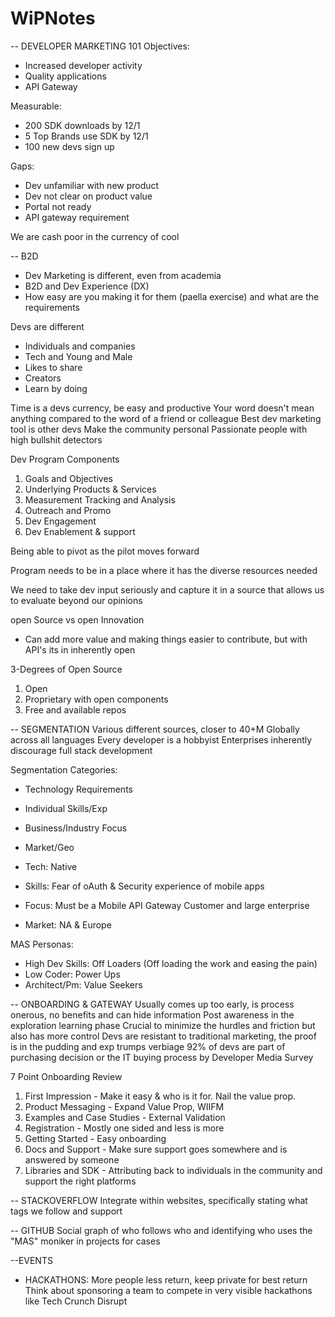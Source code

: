 # WiPNotes

-- DEVELOPER MARKETING 101
Objectives:
- Increased developer activity
- Quality applications
- API Gateway

Measurable:
- 200 SDK downloads by 12/1
- 5 Top Brands use SDK by 12/1
- 100 new devs sign up

Gaps:
- Dev unfamiliar with new product
- Dev not clear on product value
- Portal not ready
- API gateway requirement

We are cash poor in the currency of cool

-- B2D

- Dev Marketing is different, even from academia
- B2D and Dev Experience (DX)
- How easy are you making it for them (paella exercise) and what are the requirements

Devs are different
- Individuals and companies
- Tech and Young and Male
- Likes to share
- Creators
- Learn by doing

Time is a devs currency, be easy and productive
Your word doesn't mean anything compared to the word of a friend or colleague
Best dev marketing tool is other devs
Make the community personal
Passionate people with high bullshit detectors

Dev Program Components
<ol>
 <li> Goals and Objectives
 <li>Underlying Products & Services
 <li>Measurement Tracking and Analysis
 <li>Outreach and Promo
 <li>Dev Engagement
 <li>Dev Enablement & support
</ol>

Being able to pivot as the pilot moves forward

Program needs to be in a place where it has the diverse resources needed

We need to take dev input seriously and capture it in a source that allows us to evaluate beyond our opinions

open Source vs open Innovation
- Can add more value and making things easier to contribute, but with API's its in inherently open

3-Degrees of Open Source
<ol>
<li>Open
<li>Proprietary with open components
<li>Free and available repos
</ol>

-- SEGMENTATION
Various different sources, closer to 40+M Globally across all languages
Every developer is a hobbyist
Enterprises inherently discourage full stack development

Segmentation Categories:
- Technology Requirements
- Individual Skills/Exp
- Business/Industry Focus
- Market/Geo

- Tech: Native
- Skills: Fear of oAuth & Security experience of mobile apps
- Focus: Must be a Mobile API Gateway Customer and large enterprise
- Market: NA & Europe

MAS Personas:
- High Dev Skills: Off Loaders (Off loading the work and easing the pain)
- Low Coder: Power Ups
- Architect/Pm: Value Seekers

-- ONBOARDING & GATEWAY
Usually comes up too early, is process onerous, no benefits and can hide information
Post awareness in the exploration learning phase
Crucial to minimize the hurdles and friction but also has more control
Devs are resistant to traditional marketing, the proof is in the pudding and exp trumps verbiage
92% of devs are part of purchasing decision or the IT buying process by Developer Media Survey

7 Point Onboarding Review
<ol>
<li>First Impression - Make it easy & who is it for.  Nail the value prop.
<li>Product Messaging - Expand Value Prop, WIIFM
<li>Examples and Case Studies - External Validation
<li>Registration - Mostly one sided and less is more
<li>Getting Started - Easy onboarding
<li>Docs and Support - Make sure support goes somewhere and is answered by someone
<li>Libraries and SDK - Attributing back to individuals in the community and support the right platforms
</ol>

-- STACKOVERFLOW
Integrate within websites, specifically stating what tags we follow and support

-- GITHUB
Social graph of who follows who and identifying who uses the "MAS" moniker in projects for cases

--EVENTS
- HACKATHONS: More people less return, keep private for best return
Think about sponsoring a team to compete in very visible hackathons like Tech Crunch Disrupt
